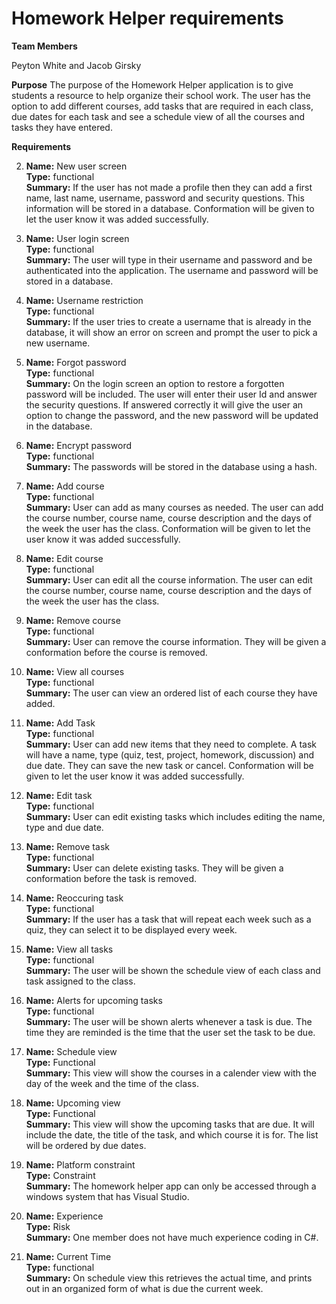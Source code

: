 # Homework Helper requirements

**Team Members**

Peyton White and Jacob Girsky

**Purpose**
The purpose of the Homework Helper application is to give students a resource to help organize their school work. The user has the option to add different courses, add tasks that are required in each class, due dates for each task and see a schedule view of all the courses and tasks they have entered. 

**Requirements**

2.	**Name:** New user screen\
	**Type:** functional\
	**Summary:** If the user has not made a profile then they can add a first name, last name, username, password and security questions. This information will be stored in a database. Conformation will be given to let the user know it was added successfully.

1.	**Name:** User login screen\
**Type:** functional\
**Summary:** The user will type in their username and password and be authenticated into the application. The username and password will be stored in a database.

1.	**Name:** Username restriction\
**Type:** functional\
**Summary:** If the user tries to create a username that is already in the database, it will show an error on screen and prompt the user to pick a new username.

3.	**Name:** Forgot password\
**Type:** functional\
**Summary:** On the login screen an option to restore a forgotten password will be included. The user will enter their user Id and answer the security questions. If answered correctly it will give the user an option to change the password, and the new password will be updated in the database.

3.	**Name:** Encrypt password\
**Type:** functional\
**Summary:** The passwords will be stored in the database using a hash.

4.	**Name:** Add course\
**Type:** functional\
**Summary:** User can add as many courses as needed. The user can add the course number, course name, course description and the days of the week the user has the class. Conformation will be given to let the user know it was added successfully.

5.	**Name:** Edit course\
**Type:** functional\
**Summary:** User can edit all the course information. The user can edit the course number, course name, course description and the days of the week the user has the class.

6.	**Name:** Remove course\
**Type:** functional\
**Summary:** User can remove the course information. They will be given a conformation before the course is removed. 

3.	**Name:** View all courses\
**Type:** functional\
**Summary:** The user can view an ordered list of each course they have added.

7.	**Name:** Add Task\
**Type:** functional\
**Summary:** User can add new items that they need to complete. A task will have a name, type (quiz, test, project, homework, discussion) and due date. They can save the new task or cancel. Conformation will be given to let the user know it was added successfully. 

8.	**Name:** Edit task\
**Type:** functional\
**Summary:** User can edit existing tasks which includes editing the name, type and due date. 

9.	**Name:** Remove task\
**Type:** functional\
**Summary:** User can delete existing tasks. They will be given a conformation before the task is removed. 

7.	**Name:** Reoccuring task\
**Type:** functional\
**Summary:** If the user has a task that will repeat each week such as a quiz, they can select it to be displayed every week. 

3.	**Name:** View all tasks\
**Type:** functional\
**Summary:** The user will be shown the schedule view of each class and task assigned to the class.

3.	**Name:** Alerts for upcoming tasks\
**Type:** functional\
**Summary:** The user will be shown alerts whenever a task is due. The time they are reminded is the time that the user set the task to be due.

10.	**Name:** Schedule view\
**Type:** Functional\
**Summary:** This view will show the courses in a calender view with the day of the week and the time of the class.

10.	**Name:** Upcoming view\
**Type:** Functional\
**Summary:** This view will show the upcoming tasks that are due. It will include the date, the title of the task, and which course it is for. The list will be ordered by due dates. 

12.	**Name:** Platform constraint\
**Type:**  Constraint\
**Summary:** The homework helper app can only be accessed through a windows system that has Visual Studio.

13.	**Name:** Experience\
**Type:** Risk\
**Summary:** One member does not have much experience coding in C#. 

1.	**Name:** Current Time\
**Type:** functional\
**Summary:** On schedule view this retrieves the actual time, and prints out in an organized form of what is due the current week. 





















